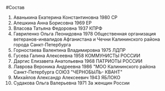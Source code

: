 #Состав
1. Аванькина Екатерина Константиновна 1980 СР
2. Алешкина Анна Борисовна 1969 ЕР
3. Власова Татьяна Федоровна 1937 КПРФ
4. Гавриленко Ольга Леонидовна 1978 Общественная организация ветеранов-инвалидов Афганистана и Чечни Калининского района города Санкт-Петербурга
5. Горностаева Валентина Владимировна 1975 ЛДПР
6. Гусева Галина Алексеевна 1958 КОММУНИСТЫ РОССИИ
7. Даргис Елизавета Анатольевна 1968 ПАТРИОТЫ РОССИИ
8. Лаврова Вероника Андреевна 1986 \"МОО Калининского района Санкт-Петербурга СОЮЗ \"ЧЕРНОБЫЛЬ- КВАНТ\"
9. Михайлов Александр Алексеевич 1943 ЯБЛОКО
10. Судакова Ольга Валерьевна 1971 За женщин России
